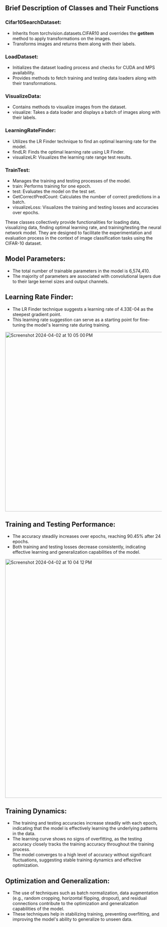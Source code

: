 ## Brief Description of Classes and Their Functions

### Cifar10SearchDataset:
- Inherits from torchvision.datasets.CIFAR10 and overrides the __getitem__ method to apply transformations on the images.
- Transforms images and returns them along with their labels.

### LoadDataset:
- Initializes the dataset loading process and checks for CUDA and MPS availability.
- Provides methods to fetch training and testing data loaders along with their transformations.

### VisualizeData:
- Contains methods to visualize images from the dataset.
- visualize: Takes a data loader and displays a batch of images along with their labels.

### LearningRateFinder:
- Utilizes the LR Finder technique to find an optimal learning rate for the model.
- findLR: Finds the optimal learning rate using LR Finder.
- visualizeLR: Visualizes the learning rate range test results.

### TrainTest:
- Manages the training and testing processes of the model.
- train: Performs training for one epoch.
- test: Evaluates the model on the test set.
- GetCorrectPredCount: Calculates the number of correct predictions in a batch.
- visualizeLoss: Visualizes the training and testing losses and accuracies over epochs.

These classes collectively provide functionalities for loading data, visualizing data, finding optimal learning rate, and training/testing the neural network model. They are designed to facilitate the experimentation and evaluation process in the context of image classification tasks using the CIFAR-10 dataset.

## Model Parameters:
- The total number of trainable parameters in the model is 6,574,410.
- The majority of parameters are associated with convolutional layers due to their large kernel sizes and output channels.

## Learning Rate Finder:
- The LR Finder technique suggests a learning rate of 4.33E-04 as the steepest gradient point.
- This learning rate suggestion can serve as a starting point for fine-tuning the model's learning rate during training.
<img width="578" alt="Screenshot 2024-04-02 at 10 05 00 PM" src="https://github.com/Himank-J/ERAV2/assets/55919214/d2587131-49ce-4811-9010-98a1bc98b99a">

## Training and Testing Performance:
- The accuracy steadily increases over epochs, reaching 90.45% after 24 epochs.
- Both training and testing losses decrease consistently, indicating effective learning and generalization capabilities of the model.
<img width="769" alt="Screenshot 2024-04-02 at 10 04 12 PM" src="https://github.com/Himank-J/ERAV2/assets/55919214/275dfd44-63ac-4d66-88b8-8c0e1998e58b">

## Training Dynamics:

- The training and testing accuracies increase steadily with each epoch, indicating that the model is effectively learning the underlying patterns in the data.
- The learning curve shows no signs of overfitting, as the testing accuracy closely tracks the training accuracy throughout the training process.
- The model converges to a high level of accuracy without significant fluctuations, suggesting stable training dynamics and effective optimization.

## Optimization and Generalization:
- The use of techniques such as batch normalization, data augmentation (e.g., random cropping, horizontal flipping, dropout), and residual connections contribute to the optimization and generalization capabilities of the model.
- These techniques help in stabilizing training, preventing overfitting, and improving the model's ability to generalize to unseen data.
